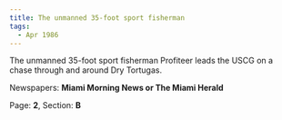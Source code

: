 ```yaml
---  
title: The unmanned 35-foot sport fisherman  
tags:  
  - Apr 1986  
---  
```

  
The unmanned 35-foot sport fisherman Profiteer leads the USCG on a chase through and around Dry Tortugas.  
  
Newspapers: **Miami Morning News or The Miami Herald**  
  
Page: **2**, Section: **B** 

